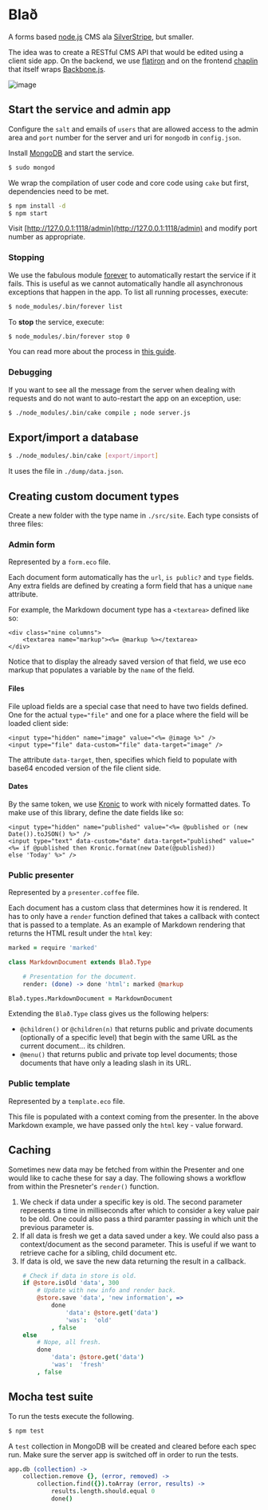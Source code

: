 # Blað

A forms based [node.js](http://nodejs.org/) CMS ala [SilverStripe](http://www.silverstripe.com/), but smaller.

The idea was to create a RESTful CMS API that would be edited using a client side app. On the backend, we use [flatiron](http://flatironjs.org/) and on the frontend [chaplin](https://github.com/chaplinjs/chaplin) that itself wraps [Backbone.js](http://documentcloud.github.com/backbone/).

![image](https://raw.github.com/radekstepan/blad/master/example.png)

## Start the service and admin app

Configure the `salt` and emails of `users` that are allowed access to the admin area and `port` number for the server and uri for `mongodb` in `config.json`.

Install [MongoDB](http://www.mongodb.org/display/DOCS/Quickstart) and start the service.

```bash
$ sudo mongod
```

We wrap the compilation of user code and core code using `cake` but first, dependencies need to be met.

```bash
$ npm install -d
$ npm start
```

Visit [http://127.0.0.1:1118/admin](http://127.0.0.1:1118/admin) and modify port number as appropriate.

### Stopping

We use the fabulous module [forever](https://github.com/nodejitsu/forever) to automatically restart the service if it fails. This is useful as we cannot automatically handle all asynchronous exceptions that happen in the app. To list all running processes, execute:

```bash
$ node_modules/.bin/forever list
```

To **stop** the service, execute:

```bash
$ node_modules/.bin/forever stop 0
```

You can read more about the process in [this guide](http://blog.nodejitsu.com/keep-a-nodejs-server-up-with-forever).

### Debugging

If you want to see all the message from the server when dealing with requests and do not want to auto-restart the app on an exception, use:

```bash
$ ./node_modules/.bin/cake compile ; node server.js
```

## Export/import a database

```bash
$ ./node_modules/.bin/cake [export/import]
```

It uses the file in `./dump/data.json`.

## Creating custom document types

Create a new folder with the type name in `./src/site`. Each type consists of three files:

### Admin form

Represented by a `form.eco` file.

Each document form automatically has the `url`, `is public?` and `type` fields. Any extra fields are defined by creating a form field that has a unique `name` attribute.

For example, the Markdown document type has a `<textarea>` defined like so:

```eco
<div class="nine columns">
    <textarea name="markup"><%= @markup %></textarea>
</div>
```

Notice that to display the already saved version of that field, we use eco markup that populates a variable by the `name` of the field.

#### Files

File upload fields are a special case that need to have two fields defined. One for the actual `type="file"` and one for a place where the field will be loaded client side:

```eco
<input type="hidden" name="image" value="<%= @image %>" />
<input type="file" data-custom="file" data-target="image" />
```

The attribute `data-target`, then, specifies which field to populate with base64 encoded version of the file client side.

#### Dates

By the same token, we use [Kronic](https://github.com/xaviershay/kronic) to work with nicely formatted dates. To make use of this library, define the date fields like so:

```eco
<input type="hidden" name="published" value="<%= @published or (new Date()).toJSON() %>" />
<input type="text" data-custom="date" data-target="published" value="<%= if @published then Kronic.format(new Date(@published)) else 'Today' %>" />
```

### Public presenter

Represented by a `presenter.coffee` file.

Each document has a custom class that determines how it is rendered. It has to only have a `render` function defined that takes a callback with contect that is passed to a template. As an example of Markdown rendering that returns the HTML result under the `html` key:

```coffeescript
marked = require 'marked'

class MarkdownDocument extends Blað.Type

    # Presentation for the document.
    render: (done) -> done 'html': marked @markup

Blað.types.MarkdownDocument = MarkdownDocument
```

Extending the `Blað.Type` class gives us the following helpers:

* `@children()` or `@children(n)` that returns public and private documents (optionally of a specific level) that begin with the same URL as the current document... its children.
* `@menu()` that returns public and private top level documents; those documents that have only a leading slash in its URL.

### Public template

Represented by a `template.eco` file.

This file is populated with a context coming from the presenter. In the above Markdown example, we have passed only the `html` key - value forward.

## Caching

Sometimes new data may be fetched from within the Presenter and one would like to cache these for say a day. The following shows a workflow from within the Presneter's `render()` function.

1. We check if data under a specific key is old. The second parameter represents a time in milliseconds after which to consider a key value pair to be old. One could also pass a third paramter passing in which unit the previous parameter is.
1. If all data is fresh we get a data saved under a key. We could also pass a context/document as the second parameter. This is useful if we want to retrieve cache for a sibling, child document etc.
1. If data is old, we save the new data returning the result in a callback.

```coffeescript
    # Check if data in store is old.
    if @store.isOld 'data', 300
        # Update with new info and render back.
        @store.save 'data', 'new information', =>
            done
                'data': @store.get('data')
                'was':  'old'
            , false
    else
        # Nope, all fresh.
        done
            'data': @store.get('data')
            'was':  'fresh'
        , false
```

## Mocha test suite

To run the tests execute the following.

```bash
$ npm test
```

A `test` collection in MongoDB will be created and cleared before each spec run. Make sure the server app is switched off in order to run the tests.

```coffeescript
app.db (collection) ->
    collection.remove {}, (error, removed) ->
        collection.find({}).toArray (error, results) ->
            results.length.should.equal 0
            done()
```